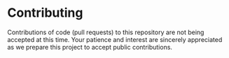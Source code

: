 # Contributing

Contributions of code (pull requests) to this repository are not being accepted at this time.
Your patience and interest are sincerely appreciated as we prepare this project to accept public
contributions.
